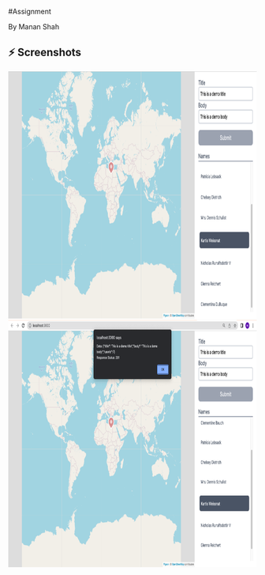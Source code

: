 #Assignment

By Manan Shah

## **⚡️** Screenshots

<img src="./assets/screenshot-app.png" alt="Img" style="height:500px"/>
<img src="./assets/screenshot-form.png" alt="Img" style="height:500px"/>

